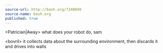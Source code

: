 ```yaml
---
source-url: http://bash.org/?240849
source-name: bash.org
published: true
---
```


<p>&lt;Patrician|Away&gt; what does your robot do, sam</p>

<p>&lt;bovril&gt; it collects data about the surrounding environment, then discards it and drives into walls</p>


